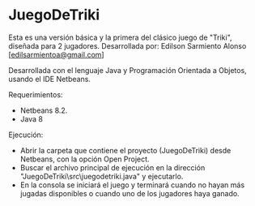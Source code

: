 # JuegoDeTriki
Esta es una versión básica y la primera del clásico juego de "Triki", diseñada para 2 jugadores.
Desarrollada por: Edilson Sarmiento Alonso [edilsarmientoa@gmail.com]

Desarrollada con el lenguaje Java y Programación Orientada a Objetos, usando el IDE Netbeans.

Requerimientos:
- Netbeans 8.2.
- Java 8

Ejecución:
- Abrir la carpeta que contiene el proyecto (JuegoDeTriki) desde Netbeans, con la opción Open Project.
- Buscar el archivo principal de ejecución en la dirección "JuegoDeTriki\src\juegodetriki.java" y ejecutarlo.
- En la consola se iniciará el juego y terminará cuando no hayan más jugadas disponibles o cuando uno de los jugadores haya ganado.


